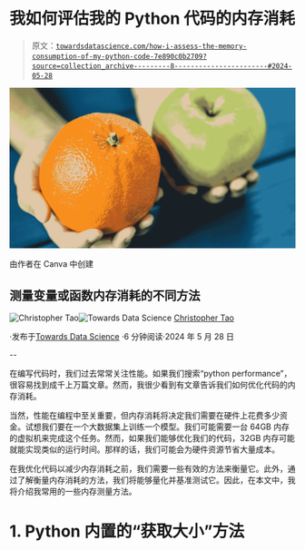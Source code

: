 # 我如何评估我的 Python 代码的内存消耗

> 原文：[`towardsdatascience.com/how-i-assess-the-memory-consumption-of-my-python-code-7e890c0b2709?source=collection_archive---------8-----------------------#2024-05-28`](https://towardsdatascience.com/how-i-assess-the-memory-consumption-of-my-python-code-7e890c0b2709?source=collection_archive---------8-----------------------#2024-05-28)

![](img/18343c1969b363a3d736644a35cb57cc.png)

由作者在 Canva 中创建

## 测量变量或函数内存消耗的不同方法

[](https://christophertao.medium.com/?source=post_page---byline--7e890c0b2709--------------------------------)![Christopher Tao](https://christophertao.medium.com/?source=post_page---byline--7e890c0b2709--------------------------------)[](https://towardsdatascience.com/?source=post_page---byline--7e890c0b2709--------------------------------)![Towards Data Science](https://towardsdatascience.com/?source=post_page---byline--7e890c0b2709--------------------------------) [Christopher Tao](https://christophertao.medium.com/?source=post_page---byline--7e890c0b2709--------------------------------)

·发布于[Towards Data Science](https://towardsdatascience.com/?source=post_page---byline--7e890c0b2709--------------------------------) ·6 分钟阅读·2024 年 5 月 28 日

--

在编写代码时，我们过去常常关注性能。如果我们搜索“python performance”，很容易找到成千上万篇文章。然而，我很少看到有文章告诉我们如何优化代码的内存消耗。

当然，性能在编程中至关重要，但内存消耗将决定我们需要在硬件上花费多少资金。试想我们要在一个大数据集上训练一个模型。我们可能需要一台 64GB 内存的虚拟机来完成这个任务。然而，如果我们能够优化我们的代码，32GB 内存可能就能实现类似的运行时间。那样的话，我们可能会为硬件资源节省大量成本。

在我优化代码以减少内存消耗之前，我们需要一些有效的方法来衡量它。此外，通过了解衡量内存消耗的方法，我们将能够量化并基准测试它。因此，在本文中，我将介绍我常用的一些内存测量方法。

# 1\. Python 内置的“获取大小”方法
